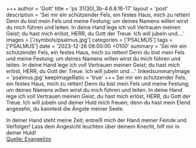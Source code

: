 +++
author = 'Gott'
title = 'ps 31(30),3b-4.6.8.16-17'
layout = 'post'
description = 'Sei mir ein schützender Fels, ein festes Haus, mich zu retten! Denn du bist mein Fels und meine Festung; um deines Namens willen wirst du mich führen und leiten.  In deine Hand lege ich voll Vertrauen meinen Geist; du hast mich erlöst, HERR, du Gott der Treue. Ich will jubeln und....'
images = ['/symbols/psalmus.jpg']
categories = ['PSALMUS']
tags = ['PSALMUS']
date = '2023-12-26 08:00:00 +0100'
summary = 'Sei mir ein schützender Fels, ein festes Haus, mich zu retten! Denn du bist mein Fels und meine Festung; um deines Namens willen wirst du mich führen und leiten.  In deine Hand lege ich voll Vertrauen meinen Geist; du hast mich erlöst, HERR, du Gott der Treue. Ich will jubeln und....'
linkedsummaryImage = 'psalmus.jpg'
keepImageRatio = 'true'
+++
Sei mir ein schützender Fels, ein festes Haus, mich zu retten!
Denn du bist mein Fels und meine Festung; um deines Namens willen wirst du mich führen und leiten. 
In deine Hand lege ich voll Vertrauen meinen Geist; du hast mich erlöst, HERR, du Gott der Treue.
Ich will jubeln und deiner Huld mich freuen; denn du hast mein Elend angesehn, du kanntest die Ängste meiner Seele.<!--more--> 

In deiner Hand steht meine Zeit; entreiß mich der Hand meiner Feinde und Verfolger!
Lass dein Angesicht leuchten über deinem Knecht, hilf mir in deiner Huld!<br> [Quelle: Evangelizo](https://evangeliumtagfuertag.org/DE/gospel)